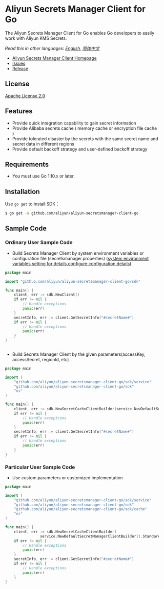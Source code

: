 # Aliyun Secrets Manager Client for Go

The Aliyun Secrets Manager Client for Go enables Go developers to easily work with Aliyun KMS Secrets. 

*Read this in other languages: [English](README.md), [简体中文](README.zh-cn.md)*

- [Aliyun Secrets Manager Client Homepage](https://help.aliyun.com/document_detail/190269.html?spm=a2c4g.11186623.6.621.201623668WpoMj)
- [Issues](https://github.com/aliyun/alibabacloud-secretsmanager-client-go/issues)
- [Release](https://github.com/aliyun/alibabacloud-secretsmanager-client-go/releases)

## License

[Apache License 2.0](https://www.apache.org/licenses/LICENSE-2.0.html)

## Features
* Provide quick integration capability to gain secret information
* Provide Alibaba secrets cache ( memory cache or encryption file cache )
* Provide tolerated disaster by the secrets with the same secret name and secret data in different regions
* Provide default backoff strategy and user-defined backoff strategy

## Requirements

- You must use Go 1.10.x or later.

## Installation
Use `go get` to install SDK：

```sh
$ go get -u github.com/aliyun/aliyun-secretsmanager-client-go
```


## Sample Code
### Ordinary User Sample Code
* Build Secrets Manager Client by system environment variables or configuration file (secretsmanager.properties) ([system environment variables setting for details](README_environment.md),[configure configuration details](README_config.md))

```go
package main

import "github.com/aliyun/aliyun-secretsmanager-client-go/sdk"

func main() {
	client, err := sdk.NewClient()
	if err != nil {
		// Handle exceptions
		panic(err)
	}
	secretInfo, err := client.GetSecretInfo("#secretName#")
	if err != nil {
		// Handle exceptions
		panic(err)
	}
}
    
```


*  Build Secrets Manager Client by the given parameters(accessKey, accessSecret, regionId, etc)

```go
package main

import (
	"github.com/aliyun/aliyun-secretsmanager-client-go/sdk/service"
	"github.com/aliyun/aliyun-secretsmanager-client-go/sdk"
	"os"
)

func main() {
	client, err := sdk.NewSecretCacheClientBuilder(service.NewDefaultSecretManagerClientBuilder().Standard().WithAccessKey(os.Getenv("#accessKeyId#"), os.Getenv("#accessKeySecret#")).WithRegion("#regionId#").Build()).Build()
	if err != nil {
		// Handle exceptions
		panic(err)
	}
	secretInfo, err := client.GetSecretInfo("#secretName#")
	if err != nil {
		// Handle exceptions
		panic(err)
	}
}
```
### Particular User Sample Code
* Use custom parameters or customized implementation

```go
package main

import (
	"github.com/aliyun/aliyun-secretsmanager-client-go/sdk/service"
	"github.com/aliyun/aliyun-secretsmanager-client-go/sdk"
    "github.com/aliyun/aliyun-secretsmanager-client-go/sdk/cache"
	"os"
)

func main() {
	client, err := sdk.NewSecretCacheClientBuilder(
        		service.NewDefaultSecretManagerClientBuilder().Standard().WithAccessKey(os.Getenv("#accessKeyId#"), os.Getenv("#accessKeySecret#")).WithRegion("#regionId#").WithBackoffStrategy(&service.FullJitterBackoffStrategy{RetryMaxAttempts: 3, RetryInitialIntervalMills: 2000, Capacity: 10000}).Build()).WithCacheSecretStrategy(cache.NewFileCacheSecretStoreStrategy("#cacheSecretPath#", true, "#salt#")).WithRefreshSecretStrategy(service.NewDefaultRefreshSecretStrategy("#jsonTTLPropertyName#")).WithCacheStage("ACSCurrent").WithSecretTTL("#secretName#", 1*60*1000).Build()
	if err != nil {
		// Handle exceptions
		panic(err)
	}
	secretInfo, err := client.GetSecretInfo("#secretName#")
	if err != nil {
		// Handle exceptions
		panic(err)
	}
}
```

 
